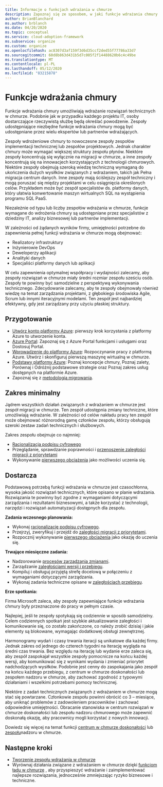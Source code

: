 ```yaml
---
title: Informacje o funkcjach wdrażania w chmurze
description: Zapoznaj się ze sposobem, w jaki funkcje wdrażania chmury umożliwiają rozwiązanie techniczne, dzięki czemu można odpowiednio personelować zespoły.
author: BrianBlanchard
ms.author: brblanch
ms.date: 04/20/2020
ms.topic: conceptual
ms.service: cloud-adoption-framework
ms.subservice: organize
ms.custom: organize
ms.openlocfilehash: ac8307d3af159f3d6d35ccf2ded55f77786a33d7
ms.sourcegitcommit: 60d8b863d431b5d7c005f2f14488620b6c4c49be
ms.translationtype: MT
ms.contentlocale: pl-PL
ms.lasthandoff: 05/12/2020
ms.locfileid: "83215878"
---
```

# <a name="cloud-adoption-functions"></a>Funkcje wdrażania chmury

Funkcje wdrażania chmury umożliwiają wdrażanie rozwiązań technicznych w chmurze. Podobnie jak w przypadku każdego projektu IT, osoby dostarczające rzeczywistą służbę będą określać powodzenie. Zespoły udostępniające niezbędne funkcje wdrażania chmury mogą być udostępniane przez wielu ekspertów lub partnerów wdrażających.

Zespoły wdrożeniowe chmury to nowoczesne zespoły zespołów implementacji technicznej lub zespołów projektowych. Jednak charakter chmury może wymagać większej struktury zespołu płynów. Niektóre zespoły koncentrują się wyłącznie na migracji w chmurze, a inne zespoły koncentrują się na innowacjech korzystających z technologii chmurowych. Niektóre zespoły obejmują szeroką wiedzę techniczną wymaganą do ukończenia dużych wysiłków związanych z wdrażaniem, takich jak Pełna migracja centrum danych. Inne zespoły mają ściślejszy zespół techniczny i mogą poruszać się między projektami w celu osiągnięcia określonych celów. Przykładem może być zespół specjalistów ds. platformy danych, który ułatwia konwertowanie maszyn wirtualnych SQL na wystąpienia programu SQL PaaS.

Niezależnie od typu lub liczby zespołów wdrażania w chmurze, funkcje wymagane do wdrożenia chmury są udostępniane przez specjalistów z dziedziny IT, analizy biznesowej lub partnerów implementacji.

W zależności od żądanych wyników firmy, umiejętności potrzebne do zapewnienia pełnej funkcji wdrażania w chmurze mogą obejmować:

- Realizatory infrastruktury
- Inżynierowie DevOps
- Deweloperzy aplikacji
- Analityki danych
- Specjaliści platformy danych lub aplikacji

W celu zapewnienia optymalnej współpracy i wydajności zalecamy, aby zespoły rozwiązań w chmurze miały średni rozmiar zespołu sześciu osób. Zespoły te powinny być samodzielne z perspektywą wykonywania technicznego. Zdecydowanie zalecamy, aby te zespoły obejmowały również wiedzę na temat zarządzania projektami, z głębokiego środowiska Agile, Scrum lub innymi iteracyjnymi modelami. Ten zespół jest najbardziej efektywny, gdy jest zarządzany przy użyciu płaskiej struktury.

## <a name="preparation"></a>Przygotowanie

- [Utwórz konto platformy Azure](https://docs.microsoft.com/learn/modules/create-an-azure-account): pierwszy krok korzystania z platformy Azure to utworzenie konta.
- [Azure Portal](https://docs.microsoft.com/learn/modules/tour-azure-portal): Zapoznaj się z Azure Portal funkcjami i usługami oraz Dostosuj Portal.
- [Wprowadzenie do platformy Azure](https://docs.microsoft.com/learn/modules/welcome-to-azure): Rozpoczynanie pracy z platformą Azure. Utwórz i skonfiguruj pierwszą maszynę wirtualną w chmurze.
- [Podstawy platformy Azure](https://docs.microsoft.com/learn/paths/azure-for-the-data-engineer): Poznaj koncepcje chmury, Poznaj zalety, Porównaj i Odróżnij podstawowe strategie oraz Poznaj zakres usług dostępnych na platformie Azure.
- Zapoznaj się z [metodologią migrowania](../migrate/index.md).

## <a name="minimum-scope"></a>Zakres minimalny

Jądrem wszystkich działań związanych z wdrażaniem w chmurze jest zespół migracji w chmurze. Ten zespół udostępnia zmiany techniczne, które umożliwiają wdrażanie. W zależności od celów nakładu pracy ten zespół może obejmować różnorodną gamę członków zespołu, którzy obsługują szeroki zestaw zadań technicznych i służbowych.

Zakres zespołu obejmuje co najmniej:

- [Racjonalizacja podpisu cyfrowego](../digital-estate/index.md)
- Przeglądanie, sprawdzanie poprawności i [przenoszenie zaległości migracji z priorytetami](../migrate/migration-considerations/assess/release-iteration-backlog.md)
- Wykonywanie [pierwszego obciążenia](../digital-estate/rationalize.md#select-the-first-workload) jako możliwości uczenia się.

## <a name="deliverable"></a>Dostarcza

Podstawową potrzebą funkcji wdrażania w chmurze jest czasochłonna, wysoka jakość rozwiązań technicznych, które opisano w planie wdrażania. Rozwiązania te powinny być zgodne z wymaganiami dotyczącymi zarządzania i rezultatami biznesowymi, a także korzystać z technologii, narzędzi i rozwiązań automatyzacji dostępnych dla zespołu.

**Zadania wczesnego planowania:**

- Wykonaj [racjonalizację podpisu cyfrowego](../digital-estate/index.md).
- Przejrzyj, zweryfikuj i przejdź do [zaległości migracji z priorytetami](../migrate/migration-considerations/assess/release-iteration-backlog.md).
- Rozpocznij wykonywanie [pierwszego obciążenia](../digital-estate/rationalize.md#select-the-first-workload) jako okazję do uczenia się.

**Trwające miesięczne zadania:**

- Nadzorowanie [procesów zarządzania zmianami](../migrate/migration-considerations/prerequisites/technical-complexity.md).
- Zarządzanie [zaległościami wersji i przebiegu](../migrate/migration-considerations/assess/release-iteration-backlog.md).
- Kompiluj i obsługuj przyjętą strefę docelową w połączeniu z wymaganiami dotyczącymi zarządzania.
- Wykonaj zadania techniczne opisane w [zaległościach przebiegu](../migrate/migration-considerations/assess/release-iteration-backlog.md).

**Erze spotkania:**

Firma Microsoft zaleca, aby zespoły zapewniające funkcje wdrażania chmury były przeznaczone do pracy w pełnym czasie.

Najlepiej, jeśli te zespoły spotykają się codziennie w sposób samodzielny. Celem codziennych spotkań jest szybkie aktualizowanie zaległości i komunikowanie się, co zostało zakończone, co należy zrobić dzisiaj i jakie elementy są blokowane, wymagając dodatkowej obsługi zewnętrznej.

Harmonogramy wydań i czasy trwania iteracji są unikatowe dla każdej firmy. Jednak zakres od jednego do czterech tygodni na iterację wygląda na średni czas trwania. Bez względu na iterację lub wydanie erze zaleca się, aby zespół zaspokajał wszystkie zespoły pomocnicze na końcu każdej wersji, aby komunikować się z wynikami wydania i zmieniać priorytet nadchodzących wysiłków. Podobnie jest cenny do zaspokajania jako zespół na końcu każdego przebiegu, z centrum w chmurze doskonałości lub zespołem nadzoru w chmurze, aby zachować zgodność z typowymi działaniami i wszelkimi potrzebami pomocy technicznej.

Niektóre z zadań technicznych związanych z wdrażaniem w chmurze mogą stać się powtarzane. Członkowie zespołu powinni obrócić co 3 &ndash; miesiące, aby uniknąć problemów z zadowoleniem pracowników i zachować odpowiednie umiejętności. Obracanie stanowiska w centrum rozwiązań w chmurze doskonałości lub zespołu nadzoru chmurowego może zapewnić doskonałą okazję, aby pracownicy mogli korzystać z nowych innowacji.

Dowiedz się więcej na temat funkcji [centrum w chmurze doskonałości](./cloud-center-of-excellence.md) lub [zespołu](./cloud-governance.md)nadzoru w chmurze.

## <a name="next-steps"></a>Następne kroki

- [Tworzenie zespołu wdrażania w chmurze](../get-started/team/cloud-adoption.md)
- Wyrównaj działania związane z wdrażaniem w chmurze dzięki [funkcjom ładu w chmurze](./cloud-governance.md) , aby przyspieszyć wdrażanie i zaimplementować najlepsze rozwiązania, jednocześnie zmniejszając ryzyko biznesowe i techniczne.
